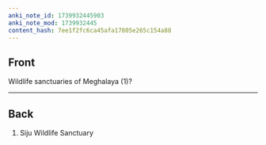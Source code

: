 ```yaml
---
anki_note_id: 1739932445903
anki_note_mod: 1739932445
content_hash: 7ee1f2fc6ca45afa17805e265c154a88
---
```


## Front

Wildlife sanctuaries of Meghalaya (1)?

<hr/>

## Back

1. Siju Wildlife Sanctuary